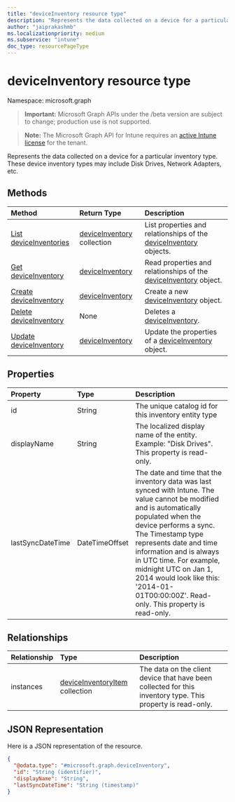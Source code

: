 ```yaml
---
title: "deviceInventory resource type"
description: "Represents the data collected on a device for a particular inventory type. These device inventory types may include Disk Drives, Network Adapters, etc."
author: "jaiprakashmb"
ms.localizationpriority: medium
ms.subservice: "intune"
doc_type: resourcePageType
---
```


# deviceInventory resource type

Namespace: microsoft.graph
> **Important:** Microsoft Graph APIs under the /beta version are subject to change; production use is not supported.

> **Note:** The Microsoft Graph API for Intune requires an [active Intune license](https://go.microsoft.com/fwlink/?linkid=839381) for the tenant.


Represents the data collected on a device for a particular inventory type. These device inventory types may include Disk Drives, Network Adapters, etc.

## Methods
|Method|Return Type|Description|
|:---|:---|:---|
|[List deviceInventories](../api/intune-devices-deviceinventory-list.md)|[deviceInventory](../resources/intune-devices-deviceinventory.md) collection|List properties and relationships of the [deviceInventory](../resources/intune-devices-deviceinventory.md) objects.|
|[Get deviceInventory](../api/intune-devices-deviceinventory-get.md)|[deviceInventory](../resources/intune-devices-deviceinventory.md)|Read properties and relationships of the [deviceInventory](../resources/intune-devices-deviceinventory.md) object.|
|[Create deviceInventory](../api/intune-devices-deviceinventory-create.md)|[deviceInventory](../resources/intune-devices-deviceinventory.md)|Create a new [deviceInventory](../resources/intune-devices-deviceinventory.md) object.|
|[Delete deviceInventory](../api/intune-devices-deviceinventory-delete.md)|None|Deletes a [deviceInventory](../resources/intune-devices-deviceinventory.md).|
|[Update deviceInventory](../api/intune-devices-deviceinventory-update.md)|[deviceInventory](../resources/intune-devices-deviceinventory.md)|Update the properties of a [deviceInventory](../resources/intune-devices-deviceinventory.md) object.|

## Properties
|Property|Type|Description|
|:---|:---|:---|
|id|String|The unique catalog id for this inventory entity type|
|displayName|String|The localized display name of the entity. Example: "Disk Drives". This property is read-only.|
|lastSyncDateTime|DateTimeOffset|The date and time that the inventory data was last synced with Intune. The value cannot be modified and is automatically populated when the device performs a sync. The Timestamp type represents date and time information and is always in UTC time. For example, midnight UTC on Jan 1, 2014 would look like this: '2014-01-01T00:00:00Z'. Read-only. This property is read-only.|

## Relationships
|Relationship|Type|Description|
|:---|:---|:---|
|instances|[deviceInventoryItem](../resources/intune-devices-deviceinventoryitem.md) collection|The data on the client device that have been collected for this inventory type. This property is read-only.|

## JSON Representation
Here is a JSON representation of the resource.
<!-- {
  "blockType": "resource",
  "keyProperty": "id",
  "@odata.type": "microsoft.graph.deviceInventory"
}
-->
``` json
{
  "@odata.type": "#microsoft.graph.deviceInventory",
  "id": "String (identifier)",
  "displayName": "String",
  "lastSyncDateTime": "String (timestamp)"
}
```
